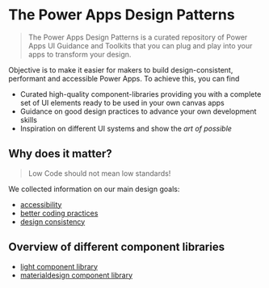 # The Power Apps Design Patterns

> The Power Apps Design Patterns is a curated repository of Power Apps UI Guidance and Toolkits that you can plug and play into your apps to transform your design.

Objective is to make it easier for makers to build design-consistent, performant and accessible Power Apps. To achieve this, you can find

- Curated high-quality component-libraries providing you with a complete set of UI elements ready to be used in your own canvas apps
- Guidance on good design practices to advance your own development skills
- Inspiration on different UI systems and show the *art of possible*

## Why does it matter?

> Low Code should not mean low standards!

We collected information on our main design goals:

- [accessibility](docs/accessibility.md)
- [better coding practices](docs/better-coding-practices.md)
- [design consistency](docs/design-consistency.md)

## Overview of different component libraries

- [light component library](light%20components)
- [materialdesign component library](materialdesign%20components)
